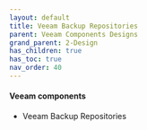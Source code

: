 ```yaml
---
layout: default
title: Veeam Backup Repositories
parent: Veeam Components Designs
grand_parent: 2-Design
has_children: true
has_toc: true
nav_order: 40
---
```



#### Veeam components

* Veeam Backup Repositories
